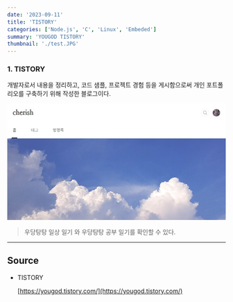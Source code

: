 ```yaml
---
date: '2023-09-11'
title: 'TISTORY'
categories: ['Node.js', 'C', 'Linux', 'Embeded']
summary: 'YOUGOD TISTORY'
thumbnail: './test.JPG'
---
```


### 1. TISTORY

개발자로서 내용을 정리하고, 코드 샘플, 프로젝트 경험 등을 게시함으로써 개인 포트폴리오를 구축하기 위해 작성한 블로그이다.

![./test.JPG](./test.JPG)

> 우당탕탕 일상 일기 와 우당탕탕 공부 일기를 확인할 수 있다.

---

## Source

- TISTORY

  [https://yougod.tistory.com/](https://yougod.tistory.com/)

